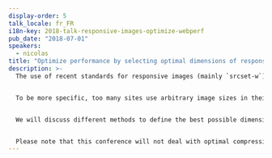 ```yaml
---
display-order: 5
talk_locale: fr_FR
i18n-key: 2018-talk-responsive-images-optimize-webperf
pub_date: "2018-07-01"
speakers:
  - nicolas
title: "Optimize performance by selecting optimal dimensions of responsive images"
description: >-
  The use of recent standards for responsive images (mainly `srcset-w`) has become unavoidable, but is not always accompanied by a fundamental reflection on their proper use.


  To be more specific, too many sites use arbitrary image sizes in their `srcset-w`s, neglecting a significant performance optimization opportunity.


  We will discuss different methods to define the best possible dimensions for these images, which will optimize performance for visitors, but also optimize the amount of computation, storage and bandwidth required on the server side.


  Please note that this conference will not deal with optimal compression rates, image encoding formats or solutions that automate the management of all these optimizations.
---
```


